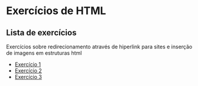 # Exercícios de HTML

## Lista de exercícios

Exercícios sobre redirecionamento através de hiperlink para sites e inserção de imagens em estruturas html

- [Exercício 1](./pages/exercício_01.html)
- [Exercício 2](./pages/exercício_02.html)
- [Exercício 3](./pages/exercício_03.html)